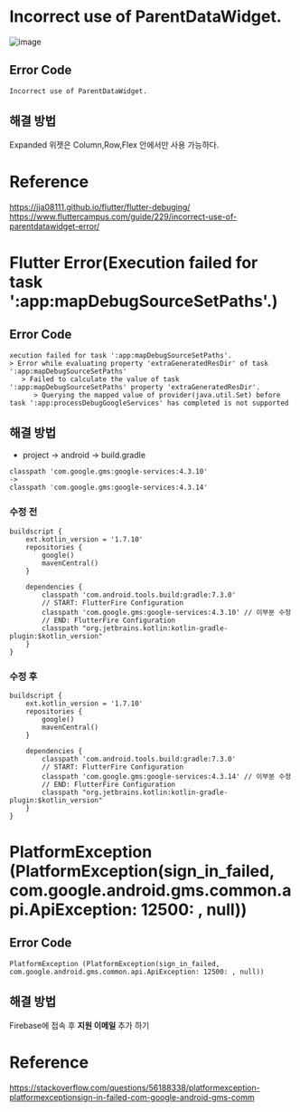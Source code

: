# Incorrect use of ParentDataWidget.
![image](https://github.com/choijaegwon/choijaegwon.github.io/assets/68246962/43398c44-8dc7-4939-92ce-5ed33dd8f55c)  

## Error Code
~~~
Incorrect use of ParentDataWidget.
~~~

## 해결 방법
Expanded 위젯은 Column,Row,Flex 안에서만 사용 가능하다. 

# Reference
https://jja08111.github.io/flutter/flutter-debuging/  
https://www.fluttercampus.com/guide/229/incorrect-use-of-parentdatawidget-error/  

# Flutter Error(Execution failed for task ':app:mapDebugSourceSetPaths'.)

## Error Code
~~~
xecution failed for task ':app:mapDebugSourceSetPaths'.
> Error while evaluating property 'extraGeneratedResDir' of task ':app:mapDebugSourceSetPaths'
   > Failed to calculate the value of task ':app:mapDebugSourceSetPaths' property 'extraGeneratedResDir'.
      > Querying the mapped value of provider(java.util.Set) before task ':app:processDebugGoogleServices' has completed is not supported
~~~
  
## 해결 방법
- project → android → build.gradle

~~~
classpath 'com.google.gms:google-services:4.3.10'
->
classpath 'com.google.gms:google-services:4.3.14'
~~~

### 수정 전
~~~
buildscript {
    ext.kotlin_version = '1.7.10'
    repositories {
        google()
        mavenCentral()
    }

    dependencies {
        classpath 'com.android.tools.build:gradle:7.3.0'
        // START: FlutterFire Configuration
        classpath 'com.google.gms:google-services:4.3.10' // 이부분 수정
        // END: FlutterFire Configuration
        classpath "org.jetbrains.kotlin:kotlin-gradle-plugin:$kotlin_version"
    }
}
~~~

### 수정 후
~~~
buildscript {
    ext.kotlin_version = '1.7.10'
    repositories {
        google()
        mavenCentral()
    }

    dependencies {
        classpath 'com.android.tools.build:gradle:7.3.0'
        // START: FlutterFire Configuration
        classpath 'com.google.gms:google-services:4.3.14' // 이부분 수정
        // END: FlutterFire Configuration
        classpath "org.jetbrains.kotlin:kotlin-gradle-plugin:$kotlin_version"
    }
}
~~~

# PlatformException (PlatformException(sign_in_failed, com.google.android.gms.common.api.ApiException: 12500: , null))  

## Error Code

~~~
PlatformException (PlatformException(sign_in_failed, com.google.android.gms.common.api.ApiException: 12500: , null))
~~~

## 해결 방법
Firebase에 접속 후 **지원 이메일** 추가 하기

# Reference
https://stackoverflow.com/questions/56188338/platformexception-platformexceptionsign-in-failed-com-google-android-gms-comm